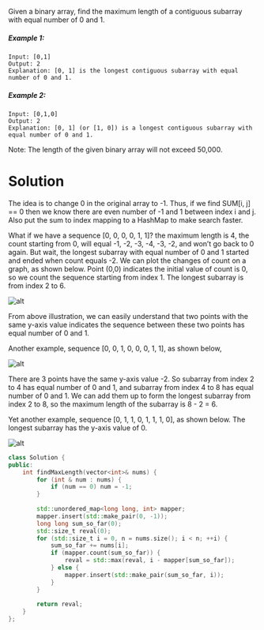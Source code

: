 Given a binary array, find the maximum length of a contiguous subarray with equal number of 0 and 1.

##### Example 1:

```
Input: [0,1]
Output: 2
Explanation: [0, 1] is the longest contiguous subarray with equal number of 0 and 1.
```

##### Example 2:

```
Input: [0,1,0]
Output: 2
Explanation: [0, 1] (or [1, 0]) is a longest contiguous subarray with equal number of 0 and 1.
```

Note: The length of the given binary array will not exceed 50,000.

# Solution

The idea is to change 0 in the original array to -1. Thus, if we find SUM[i, j] == 0 then we know there are even number of -1 and 1 between index i and j. Also put the sum to index mapping to a HashMap to make search faster.

What if we have a sequence [0, 0, 0, 0, 1, 1]? the maximum length is 4, the count starting from 0, will equal -1, -2, -3, -4, -3, -2, and won’t go back to 0 again. But wait, the longest subarray with equal number of 0 and 1 started and ended when count equals -2. We can plot the changes of count on a graph, as shown below. Point (0,0) indicates the initial value of count is 0, so we count the sequence starting from index 1. The longest subarray is from index 2 to 6.

![alt](https://discuss.leetcode.com/assets/uploads/files/1487543036101-figure_1.png)

From above illustration, we can easily understand that two points with the same y-axis value indicates the sequence between these two points has equal number of 0 and 1.

Another example, sequence [0, 0, 1, 0, 0, 0, 1, 1], as shown below,

![alt](https://discuss.leetcode.com/assets/uploads/files/1487543760956-figure_2.png?v=qgb1lp804jg)

There are 3 points have the same y-axis value -2. So subarray from index 2 to 4 has equal number of 0 and 1, and subarray from index 4 to 8 has equal number of 0 and 1. We can add them up to form the longest subarray from index 2 to 8, so the maximum length of the subarray is 8 - 2 = 6.

Yet another example, sequence [0, 1, 1, 0, 1, 1, 1, 0], as shown below. The longest subarray has the y-axis value of 0.

![alt](https://discuss.leetcode.com/assets/uploads/files/1487544408978-figure_3.png)

```cpp
class Solution {
public:
    int findMaxLength(vector<int>& nums) {
        for (int & num : nums) {
            if (num == 0) num = -1;
        }
        
        std::unordered_map<long long, int> mapper;
        mapper.insert(std::make_pair(0, -1));
        long long sum_so_far(0);
        std::size_t reval(0);
        for (std::size_t i = 0, n = nums.size(); i < n; ++i) {
            sum_so_far += nums[i];
            if (mapper.count(sum_so_far)) {
                reval = std::max(reval, i - mapper[sum_so_far]);
            } else {
                mapper.insert(std::make_pair(sum_so_far, i));
            }
        }
        
        return reval;
    }
};
```
